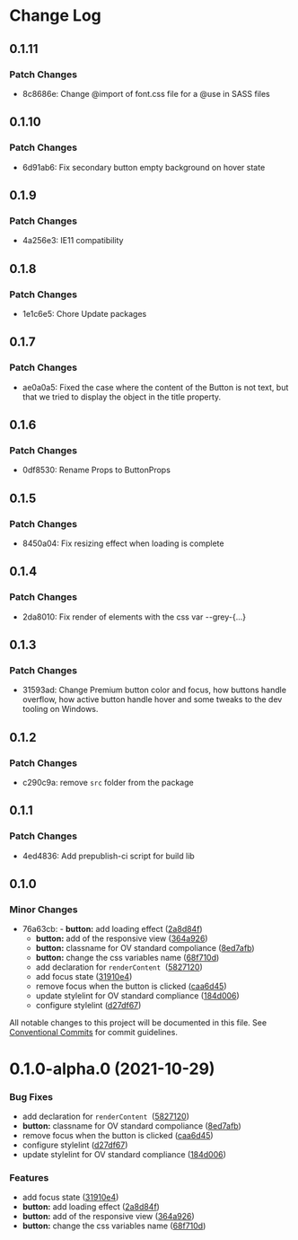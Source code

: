 # Change Log

## 0.1.11

### Patch Changes

- 8c8686e: Change @import of font.css file for a @use in SASS files

## 0.1.10

### Patch Changes

- 6d91ab6: Fix secondary button empty background on hover state

## 0.1.9

### Patch Changes

- 4a256e3: IE11 compatibility

## 0.1.8

### Patch Changes

- 1e1c6e5: Chore Update packages

## 0.1.7

### Patch Changes

- ae0a0a5: Fixed the case where the content of the Button is not text, but that we tried to display the object in the title property.

## 0.1.6

### Patch Changes

- 0df8530: Rename Props to ButtonProps

## 0.1.5

### Patch Changes

- 8450a04: Fix resizing effect when loading is complete

## 0.1.4

### Patch Changes

- 2da8010: Fix render of elements with the css var --grey-{...}

## 0.1.3

### Patch Changes

- 31593ad: Change Premium button color and focus, how buttons handle overflow, how active button handle hover and some tweaks to the dev tooling on Windows.

## 0.1.2

### Patch Changes

- c290c9a: remove `src` folder from the package

## 0.1.1

### Patch Changes

- 4ed4836: Add prepublish-ci script for build lib

## 0.1.0

### Minor Changes

- 76a63cb: - **button:** add loading effect ([2a8d84f](https://github.com/gsoft-inc/ov-igloo-ui/commit/2a8d84fa8739f170e0189d053ec4f5136ad3c4d4))
  - **button:** add of the responsive view ([364a926](https://github.com/gsoft-inc/ov-igloo-ui/commit/364a92611aae51ab555feaa6e503933ca80f1433))
  - **button:** classname for OV standard compoliance ([8ed7afb](https://github.com/gsoft-inc/ov-igloo-ui/commit/8ed7afb047f552f52fd151ef2da04be49f9908f1))
  - **button:** change the css variables name ([68f710d](https://github.com/gsoft-inc/ov-igloo-ui/commit/68f710d16e653681ff90e9124ebbafd759dfe057))
  - add declaration for `renderContent`  ([5827120](https://github.com/gsoft-inc/ov-igloo-ui/commit/58271200d14a3372dc81fd1d9189e5dfade87143))
  - add focus state ([31910e4](https://github.com/gsoft-inc/ov-igloo-ui/commit/31910e48ff15d197323666bae376116d6fe97c56))
  - remove focus when the button is clicked ([caa6d45](https://github.com/gsoft-inc/ov-igloo-ui/commit/caa6d4544979d605794b23b64fdd838af3c61a23))
  - update stylelint for OV standard compliance ([184d006](https://github.com/gsoft-inc/ov-igloo-ui/commit/184d006ecb10d8b0a19a2303f7399b54b895e992))
  - configure stylelint ([d27df67](https://github.com/gsoft-inc/ov-igloo-ui/commit/d27df672a99145eb3a134cab4549b0e0998a6d0f))

All notable changes to this project will be documented in this file.
See [Conventional Commits](https://conventionalcommits.org) for commit guidelines.

# 0.1.0-alpha.0 (2021-10-29)

### Bug Fixes

- add declaration for `renderContent`  ([5827120](https://github.com/gsoft-inc/ov-igloo-ui/commit/58271200d14a3372dc81fd1d9189e5dfade87143))
- **button:** classname for OV standard compoliance ([8ed7afb](https://github.com/gsoft-inc/ov-igloo-ui/commit/8ed7afb047f552f52fd151ef2da04be49f9908f1))
- remove focus when the button is clicked ([caa6d45](https://github.com/gsoft-inc/ov-igloo-ui/commit/caa6d4544979d605794b23b64fdd838af3c61a23))
- configure stylelint ([d27df67](https://github.com/gsoft-inc/ov-igloo-ui/commit/d27df672a99145eb3a134cab4549b0e0998a6d0f))
- update stylelint for OV standard compliance ([184d006](https://github.com/gsoft-inc/ov-igloo-ui/commit/184d006ecb10d8b0a19a2303f7399b54b895e992))

### Features

- add focus state ([31910e4](https://github.com/gsoft-inc/ov-igloo-ui/commit/31910e48ff15d197323666bae376116d6fe97c56))
- **button:** add loading effect ([2a8d84f](https://github.com/gsoft-inc/ov-igloo-ui/commit/2a8d84fa8739f170e0189d053ec4f5136ad3c4d4))
- **button:** add of the responsive view ([364a926](https://github.com/gsoft-inc/ov-igloo-ui/commit/364a92611aae51ab555feaa6e503933ca80f1433))
- **button:** change the css variables name ([68f710d](https://github.com/gsoft-inc/ov-igloo-ui/commit/68f710d16e653681ff90e9124ebbafd759dfe057))
